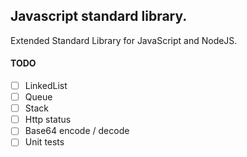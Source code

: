 ## Javascript standard library.
Extended Standard Library for JavaScript and NodeJS.


#### TODO

- [ ] LinkedList
- [ ] Queue
- [ ] Stack
- [ ] Http status
- [ ] Base64 encode / decode
- [ ] Unit tests
